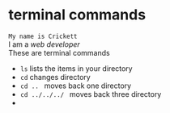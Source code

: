 # terminal commands
``` My name is Crickett ``` <br>
I am a *web developer*<br>
These are terminal commands
- `ls` lists the items in your directory
- `cd` changes directory
- `cd .. ` moves back one directory
- `cd ../../../ ` moves back three directory
-
